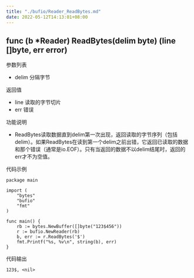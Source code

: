 ```yaml
---
title: "./bufio/Reader_ReadBytes.md"
date: 2022-05-12T14:13:01+08:00
---
```

## func (b *Reader) ReadBytes(delim byte) (line []byte, err error)

参数列表

- delim 分隔字节

返回值

- line 读取的字节切片
- err 错误

功能说明

- ReadBytes读取数据直到delim第一次出现，返回读取的字节序列（包括delim）。如果ReadBytes在读到第一个delim之前出错，它返回已读取的数据和那个错误（通常是io.EOF）。只有当返回的数据不以delim结尾时，返回的err才不为空值。

代码示例

	package main

	import (
		"bytes"
		"bufio"
		"fmt"
	)

	func main() {
		rb := bytes.NewBuffer([]byte("123$456"))
		r := bufio.NewReader(rb)
		b, err := r.ReadBytes('$')
		fmt.Printf("%s, %v\n", string(b), err)
	}

代码输出

	123$, <nil>
